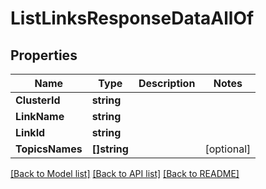 # ListLinksResponseDataAllOf

## Properties

Name | Type | Description | Notes
------------ | ------------- | ------------- | -------------
**ClusterId** | **string** |  | 
**LinkName** | **string** |  | 
**LinkId** | **string** |  | 
**TopicsNames** | **[]string** |  | [optional] 

[[Back to Model list]](../README.md#documentation-for-models) [[Back to API list]](../README.md#documentation-for-api-endpoints) [[Back to README]](../README.md)



